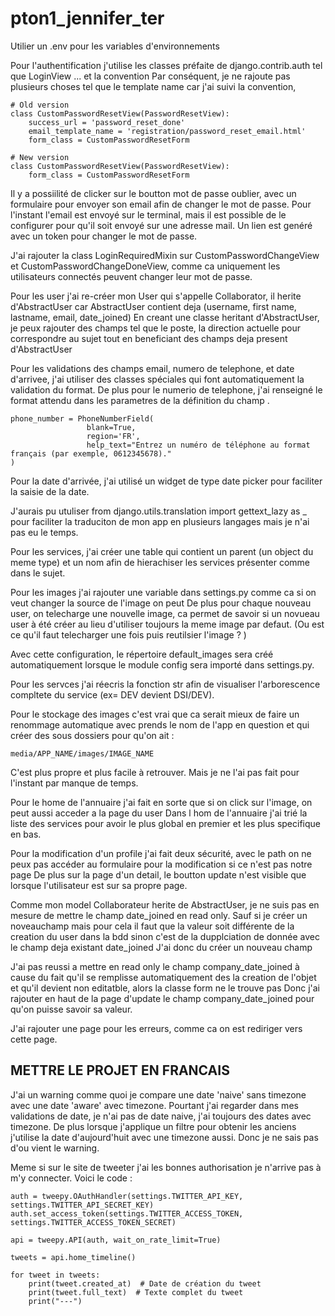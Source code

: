 # pton1_jennifer_ter

Utilier un .env pour les variables d'environnements

Pour l'authentification j'utilise les classes préfaite de django.contrib.auth tel que LoginView ... et la convention 
Par conséquent, je ne rajoute pas plusieurs choses tel que le template name car j'ai suivi la convention,


    # Old version
    class CustomPasswordResetView(PasswordResetView):
        success_url = 'password_reset_done'
        email_template_name = 'registration/password_reset_email.html'
        form_class = CustomPasswordResetForm

    # New version
    class CustomPasswordResetView(PasswordResetView):
        form_class = CustomPasswordResetForm

Il y a possiilité de clicker sur le boutton mot de passe oublier, avec un formulaire pour envoyer son email afin de changer le mot de passe.
Pour l'instant l'email est envoyé sur le terminal, mais il est possible de le configurer pour qu'il soit envoyé sur une adresse mail.
Un lien est genéré avec un token pour changer le mot de passe.

J'ai rajouter la class LoginRequiredMixin sur CustomPasswordChangeView et CustomPasswordChangeDoneView,
comme ca uniquement les utilisateurs connectés peuvent changer leur mot de passe.

Pour les user j'ai re-créer mon User qui s'appelle Collaborator, il herite d'AbstractUser car AbstractUser contient deja (username, first name, lastname, email, date_joined)
En creant une classe heritant d'AbstractUser, je peux rajouter des champs tel que le poste, la direction actuelle pour correspondre au sujet tout en beneficiant des champs deja present d'AbstractUser

Pour les validations des champs email, numero de telephone, et date d'arrivee, j'ai utiliser des classes spéciales qui font automatiquement la validation du format.
De plus pour le numerio de telephone, j'ai renseigné le format attendu dans les parametres de la définition du champ .

    phone_number = PhoneNumberField(
                     blank=True, 
                     region='FR',
                     help_text="Entrez un numéro de téléphone au format français (par exemple, 0612345678)."
    )

Pour la date d'arrivée, j'ai utilisé un widget de type date picker pour faciliter la saisie de la date.

J'aurais pu utuliser from django.utils.translation import gettext_lazy as _
 pour faciliter la traduciton de mon app en plusieurs langages mais je n'ai pas eu le temps.



Pour les services, j'ai créer une table qui contient un parent (un object du meme type) et un nom afin de hierachiser les services présenter comme dans le sujet.

Pour les images j'ai rajouter une variable dans settings.py comme ca si on veut changer la source de l'image on peut 
De plus pour chaque nouveau user, on telecharge une nouvelle image, ca permet de savoir si un novueau user à été créer au lieu d'utiliser toujours la meme image par defaut.
(Ou est ce qu'il faut telecharger une fois puis reutilsier l'image ? )

Avec cette configuration, le répertoire default_images sera créé automatiquement lorsque le module config sera importé dans settings.py.

Pour les servces j'ai réecris la fonction str afin de visualiser l'arborescence compltete du service (ex= DEV devient DSI/DEV).

Pour le stockage des images c'est vrai que ca serait mieux de faire un renommage automatique avec prends le nom de l'app en question et qui créer des sous dossiers pour qu'on ait :

    media/APP_NAME/images/IMAGE_NAME

C'est plus propre et plus facile à retrouver. Mais je ne l'ai pas fait pour l'instant par manque de temps.

Pour le home de l'annuaire j'ai fait en sorte que si on click sur l'image, on peut aussi acceder a la page du user
Dans l hom de l'annuaire j'ai trié la liste des services pour avoir le plus global en premier et les plus specifique en bas.

Pour la modification d'un profile j'ai fait deux sécurité, avec le path on ne peux pas accéder au formulaire pour la modification si ce n'est pas notre page
De plus sur la page d'un detail, le boutton update n'est visible que lorsque l'utilisateur est sur sa propre page.

Comme mon model Collaborateur herite de AbstractUser, je ne suis pas en mesure de mettre le champ date_joined en read only. 
Sauf si je créer un noveauchamp mais pour cela il faut que la valeur soit différente de la creation du user dans la bdd sinon c'est de la dupplciation de donnée avec le champ deja existant date_joined
J'ai donc du créer un nouveau champ 

J'ai pas reussi a mettre en read only le champ company_date_joined à cause du fait qu'il se remplisse automatiquement des la creation de l'objet et qu'il devient non editatble, alors la classe form ne le trouve pas 
Donc j'ai rajouter en haut de la page d'update le champ company_date_joined pour qu'on puisse savoir sa valeur. 

J'ai rajouter une page pour les erreurs, comme ca on est rediriger vers cette page.

## METTRE LE PROJET EN FRANCAIS

J'ai un warning comme quoi je compare une date 'naive' sans timezone avec une date 'aware' avec timezone.
Pourtant j'ai regarder dans mes validations de date, je n'ai pas de date naive, j'ai toujours des dates avec timezone.
De plus lorsque j'applique un filtre pour obtenir les anciens j'utilise la date d'aujourd'huit avec une timezone aussi.
Donc je ne sais pas d'ou vient le warning.

Meme si sur le site de tweeter j'ai les bonnes authorisation je n'arrive pas à m'y connecter.
Voici le code : 
    
    auth = tweepy.OAuthHandler(settings.TWITTER_API_KEY, settings.TWITTER_API_SECRET_KEY)
    auth.set_access_token(settings.TWITTER_ACCESS_TOKEN, settings.TWITTER_ACCESS_TOKEN_SECRET)

    api = tweepy.API(auth, wait_on_rate_limit=True)

    tweets = api.home_timeline()

    for tweet in tweets:
        print(tweet.created_at)  # Date de création du tweet
        print(tweet.full_text)  # Texte complet du tweet
        print("---")